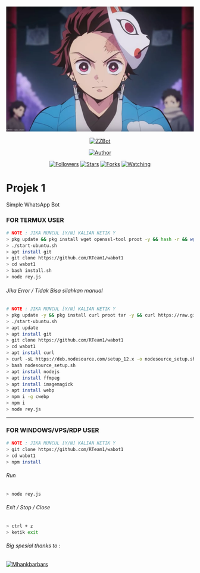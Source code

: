 <p align="center">
<img src="https://github.com/RTeam1/wabot1/blob/main/images.jpeg"/>
</p>
<p align="center">
<a href="#"><img title="ZZBot" src="https://img.shields.io/badge/Whatsapp%20Bot-green?colorA=%23ff0000&colorB=%23017e40&style=for-the-badge"></a>
</p>
<p align="center">
<a href="https://github.com/RTeam1"><img title="Author" src="https://img.shields.io/badge/Author-RTeam1-red.svg?style=for-the-badge&logo=github"></a>
</p>
<p align="center">
<a href="https://github.com/RTeam1/followers"><img title="Followers" src="https://img.shields.io/github/followers/zefianalfian?color=blue&style=flat-square"></a>
<a href="https://github.com/RTeam1/wabot1/stargazers/"><img title="Stars" src="https://img.shields.io/github/stars/zefianalfian/zzbott?color=red&style=flat-square"></a>
<a href="https://github.com/RTeam1/wabot1/network/members"><img title="Forks" src="https://img.shields.io/github/forks/zefianalfian/zzbott?color=red&style=flat-square"></a>
<a href="https://github.com/RTeam1/wabot1/watchers"><img title="Watching" src="https://img.shields.io/github/watchers/zefianalfian/zzbott?label=Watchers&color=blue&style=flat-square"></a>
</p>

# Projek 1
Simple WhatsApp Bot




### FOR TERMUX USER
```bash
# NOTE : JIKA MUNCUL [Y/N] KALIAN KETIK Y
> pkg update && pkg install wget openssl-tool proot -y && hash -r && wget https://raw.githubusercontent.com/EXALAB/AnLinux-Resources/master/Scripts/Installer/Ubuntu/ubuntu.sh && bash ubuntu.sh
> ./start-ubuntu.sh
> apt install git
> git clone https://github.com/RTeam1/wabot1
> cd wabot1
> bash install.sh
> node rey.js
```
###### Jika Error / Tidak Bisa silahkan manual
```bash
# NOTE : JIKA MUNCUL [Y/N] KALIAN KETIK Y
> pkg update -y && pkg install curl proot tar -y && curl https://raw.githubusercontent.com/AndronixApp/AndronixOrigin/master/Installer/Ubuntu/ubuntu-xfce.sh | bash
> ./start-ubuntu.sh
> apt update
> apt install git
> git clone https://github.com/RTeam1/wabot1
> cd wabot1
> apt install curl
> curl -sL https://deb.nodesource.com/setup_12.x -o nodesource_setup.sh
> bash nodesource_setup.sh
> apt install nodejs
> apt install ffmpeg
> apt install imagemagick
> apt install webp
> npm i -g cwebp
> npm i
> node rey.js
```

---------

### FOR WINDOWS/VPS/RDP USER
```bash
# NOTE : JIKA MUNCUL [Y/N] KALIAN KETIK Y
> git clone https://github.com/RTeam1/wabot1
> cd wabot1
> npm install
```
###### Run
```bash
> node rey.js
```
###### Exit / Stop / Close
```bash
> ctrl + z
> ketik exit
```


###### Big spesial thanks to :
<p align="center">

<a href="https://github.com/mhankbarbars"><img title="Mhankbarbars" src="https://img.shields.io/badge/Author-RTeam1-red.svg?style=for-the-badge&logo=github"></a>

</p> 
